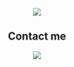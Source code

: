 <p align="center">
    <img src="https://github.com/Vladyslav-Vakaliuk/Vladyslav-Vakaliuk/blob/main/assets/base_AdobeExpress%20(1).gif">
</p>


<h2 align="center">Contact me</h2>


<p align="center">
    <img src="https://img.shields.io/badge/-Telegram-229ED9?style=for-the-badge&logo=telegram&logoColor=229ED9(https://t.me/vakal33)" />
</p>


<!-- [![Telegram](https://img.shields.io/badge/-Telegram-229ED9?style=for-the-badge&logo=telegram&logoColor=229ED9)](https://t.me/vakal33) -->
